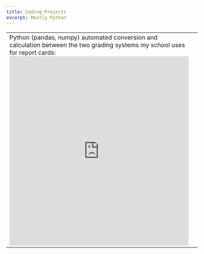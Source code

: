 ```yaml
---
title: Coding Projects
excerpt: Mostly Python
---
```

<!--
<iframe frameborder="0" width="100%" height="500px" src="https://replit.com/@MatthewGroves/ScienceGrading?embed=true"></iframe>
-->




<table>
    <tr>
        <td> Python (pandas, numpy) automated conversion and calculation between the two grading systems my school uses for report cards: <iframe frameborder="0" width="100%" height="500px" src="https://replit.com/@MatthewGroves/ScienceGrading?embed=true"></iframe> </td>
        <td> </td>
    </tr>
</table>